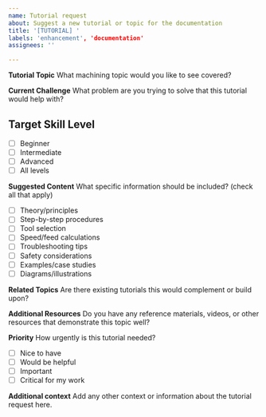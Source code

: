 ```yaml
---
name: Tutorial request
about: Suggest a new tutorial or topic for the documentation
title: '[TUTORIAL] '
labels: 'enhancement', 'documentation'
assignees: ''

---
```


**Tutorial Topic**
What machining topic would you like to see covered?

**Current Challenge**
What problem are you trying to solve that this tutorial would help with?

## Target Skill Level

- [ ] Beginner
- [ ] Intermediate
- [ ] Advanced
- [ ] All levels

**Suggested Content**
What specific information should be included? (check all that apply)

- [ ] Theory/principles
- [ ] Step-by-step procedures
- [ ] Tool selection
- [ ] Speed/feed calculations
- [ ] Troubleshooting tips
- [ ] Safety considerations
- [ ] Examples/case studies
- [ ] Diagrams/illustrations

**Related Topics**
Are there existing tutorials this would complement or build upon?

**Additional Resources**
Do you have any reference materials, videos, or other resources that
demonstrate this topic well?

**Priority**
How urgently is this tutorial needed?

- [ ] Nice to have
- [ ] Would be helpful
- [ ] Important
- [ ] Critical for my work

**Additional context**
Add any other context or information about the tutorial request here.
